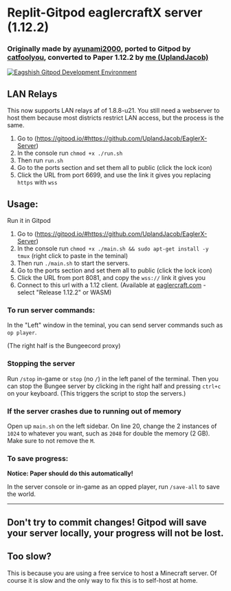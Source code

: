 # Replit-Gitpod eaglercraftX server (1.12.2)

### Originally made by [ayunami2000](https://github.com/ayunami2000), ported to Gitpod by [catfoolyou](https://github.com/catfoolyou), converted to Paper 1.12.2 by [me (UplandJacob)](https://github.com/UplandJacob)
<a target="_blank" href="https://gitpod.io/#https://github.com/UplandJacob/EaglerX-Server">
        <img src="https://img.shields.io/badge/Deploy_with-Gitpod-orange" alt="Eagshish Gitpod Development Environment" />
    </a>

## LAN Relays
This now supports LAN relays af of 1.8.8-u21. You still need a webserver to host them because most districts restrict LAN access, but the process is the same.
1) Go to (https://gitpod.io/#https://github.com/UplandJacob/EaglerX-Server)
2) In the console run `chmod +x ./run.sh`
3) Then run `run.sh`
4) Go to the ports section and set them all to public (click the lock icon)
5) Click the URL from port 6699, and use the link it gives you replacing `https` with `wss`

## Usage:
Run it in Gitpod
1) Go to (https://gitpod.io/#https://github.com/UplandJacob/EaglerX-Server)
2) In the console run `chmod +x ./main.sh && sudo apt-get install -y tmux` (right click to paste in the teminal)
3) Then run `./main.sh` to start the servers.
4) Go to the ports section and set them all to public (click the lock icon)
5) Click the URL from port 8081, and copy the `wss://` link it gives you
6) Connect to this url with a 1.12 client. (Available at [eaglercraft.com](https://eaglercraft.com) - select "Release 1.12.2" or WASM)

### To run server commands:
In the "Left" window in the teminal, you can send server commands such as `op player`.

(The right half is the Bungeecord proxy)

### Stopping the server

Run `/stop` in-game or `stop` (no `/`) in the left panel of the terminal. Then you can stop the Bungee server by clicking in the right half and pressing `ctrl+c` on your keyboard. (This triggers the script to stop the servers.)

### If the server crashes due to running out of memory

Open up `main.sh` on the left sidebar. On line 20, change the 2 instances of `1024` to whatever you want, such as `2048` for double the memory (2 GB). Make sure to not remove the `M`.

### To save progress:
**Notice: Paper should do this automatically!** 

In the server console or in-game as an opped player, run `/save-all` to save the world.

----

## Don't try to commit changes! Gitpod will save your server locally, your progress will not be lost.

## Too slow?
This is because you are using a free service to host a Minecraft server. Of course it is slow and the only way to fix this is to self-host at home.
